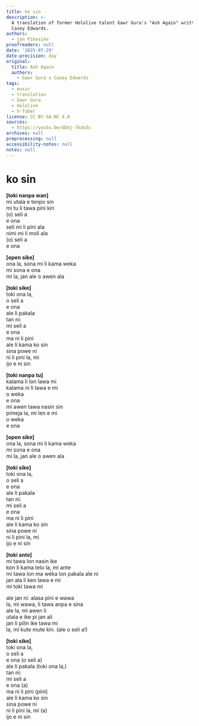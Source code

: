 ```yaml
---
title: ko sin
description: >-
  A translation of former Hololive talent Gawr Gura's "Ash Again" written by
  Casey Edwards.
authors:
  - jan Pikesike
proofreaders: null
date: '2025-07-29'
date-precision: day
original:
  title: Ash Again
  authors:
    - Gawr Gura x Casey Edwards
tags:
  - music
  - translation
  - Gawr Gura
  - Hololive
  - V-Tuber
license: CC BY-SA-NC 4.0
sources:
  - https://youtu.be/dD4j-7kdo3c
archives: null
preprocessing: null
accessibility-notes: null
notes: null
---
```


# ko sin
**[toki nanpa wan]**  
mi utala e tenpo sin  
mi tu li tawa pini kin  
(o) seli a  
e ona  
seli mi li pini ala  
nimi mi li moli ala  
(o) seli a  
e ona  

**[open sike]**  
ona la, sona mi li kama weka  
mi sona e ona  
mi la, jan ale o awen ala  

**[toki sike]**  
toki ona la,  
o seli a  
e ona  
ale li pakala  
tan ni:  
mi seli a  
e ona  
ma ni li pini  
ale li kama ko sin  
sina powe ni  
ni li pini la, mi  
ijo e ni sin  

**[toki nanpa tu]**  
kalama li lon lawa mi  
kalama ni li lawa e mi  
o weka  
e ona  
mi awen tawa nasin sin  
pimeja la, mi len e mi  
o weka  
e ona  

**[open sike]**  
ona la, sona mi li kama weka  
mi sona e ona  
mi la, jan ale o awen ala  

**[toki sike]**  
toki ona la,  
o seli a  
e ona  
ale li pakala  
tan ni:  
mi seli a  
e ona  
ma ni li pini  
ale li kama ko sin  
sina powe ni  
ni li pini la, mi  
ijo e ni sin  

**[toki ante]**  
mi tawa lon nasin ike  
kon li kama telo la, mi ante  
mi tawa lon ma weka lon pakala ale ni  
jan ala li ken lawa e mi  
mi toki tawa mi  

ale jan ni: alasa pini e wawa  
la, mi wawa, li tawa anpa e sina  
ale la, mi awen li  
utala e ike pi jan ali  
jan li pilin ike tawa mi  
la, mi kute mute kin. (ale o seli a!)  

**[toki sike]**  
toki ona la,  
o seli a  
e ona (o seli a)  
ale li pakala (toki ona la,)  
tan ni:  
mi seli a  
e ona (a)  
ma ni li pini (pini)  
ale li kama ko sin  
sina powe ni  
ni li pini la, mi (a)  
ijo e ni sin  
